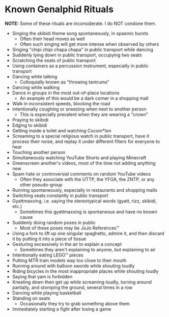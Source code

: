 # Known Genalphid Rituals

**NOTE:** Some of these rituals are inconsiderate. I do NOT condone them.

* Singing the skibidi theme song spontaneously, in spasmic bursts
  * Often their head moves as well
  * Often such singing will get more intense when observed by others
* Singing "chipi chipi chapa chapa" in public transport while dancing
* Suddenly lying down in public transport, occupying two seats
* Scratching the seats of public transport
* Using containers as a percussion instrument, especially in public transport
* Dancing while talking
  * Colloquially known as "throwing tantrums"
* Dancing while walking
* Dance in groups in the most out-of-place locations
  * An example of this would be a dark corner in a shopping mall
* Walk in inconsistent speeds, blocking the road
* Intentionally coughing or sneezing when next to another person
  * This is especially prevalent when they are wearing a "crown"
* Praying to skibidi
* Edging to skibidi
* Getting inside a toilet and watching Cocom\*lon
* Screaming to a special religious watch in public transport, have it process their noise, and replay it under different filters for everyone to hear
* Touching another person
* Simultaneously watching YouTube Shorts and playing Minecraft
* Greenscreen another's videos, most of the time not adding anything new
* Spam hate or controversial comments on random YouTube videos
  * Often they associate with the UTTP, the YFGA, the ZNTP, or any other pseudo-group
* Running spontaneously, especially in restaurants and shopping malls
* Switching seats constantly in public transport
* Gyattmaxxing, i.e. saying the stereotypical words (gyatt, rizz, skibidi, etc.)
  * Sometimes this gyattmaxxing is spontaneous and have no known cause
* Suddenly doing random poses in public
  * Most of these poses may be JoJo References™
* Using a fork to lift up one singular spaghetto, admire it, and then discard it by putting it into a piece of tissue
* Gesturing excessively in the air to explain a concept
  * Sometimes they aren't explaining to anyone, but explaining to air
* Intentionally eating LEGO™ pieces
* Putting MTR train models way too close to their mouth
* Running around with balloon swords while shouting loudly
* Riding bicycles in the most inappropriate places while shouting loudly
* Saying that yam is forbidden
* Kneeling down then get up while screaming loudly, turning around partially, and stomping the ground, several times in a row
* Dancing while playing basketball
* Standing on seats
  * Occasionally they try to grab something above them
* Immediately starting a fight after losing a game